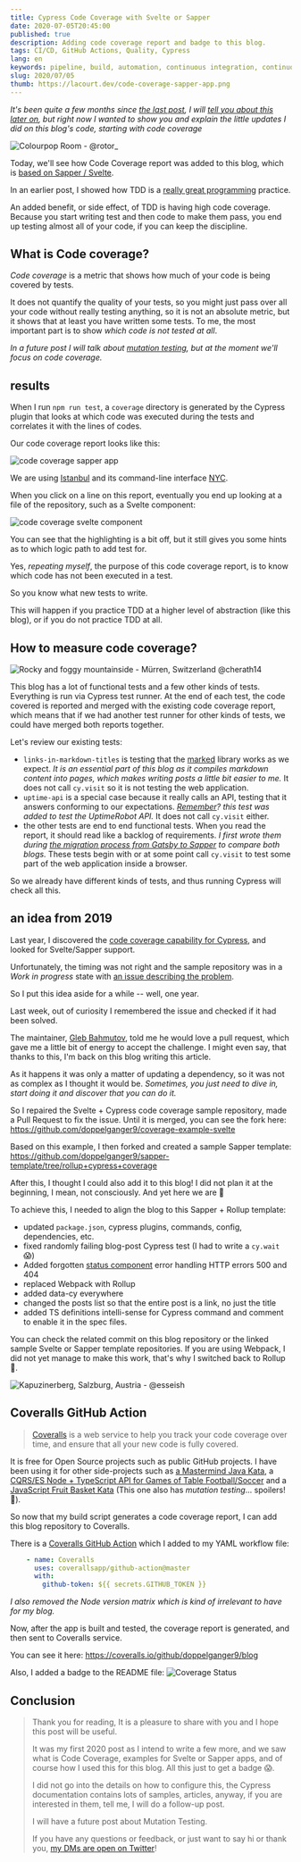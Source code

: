 ```yaml
---
title: Cypress Code Coverage with Svelte or Sapper
date: 2020-07-05T20:45:00
published: true
description: Adding code coverage report and badge to this blog.
tags: CI/CD, GitHub Actions, Quality, Cypress
lang: en
keywords: pipeline, build, automation, continuous integration, continuous deployment, github actions, github, netlify, git, ci/cd, github actions workflow, cypress, code coverage, coveralls
slug: 2020/07/05
thumb: https://lacourt.dev/code-coverage-sapper-app.png
---
```


_It's been quite a few months since [the last post](/2019/10/28), I will [tell you about this later on](/future/hiatus), but right now I wanted to show you and explain the little updates I did on this blog's code, starting with code coverage_

![Colourpop Room - @rotor_](https://source.unsplash.com/OMzZ_dt5ovg/640x554)

Today, we'll see how Code Coverage report was added to this blog, which is [based on Sapper / Svelte](/2019/06/12).

In an earlier post, I showed how TDD is a [really great programming](/2019/10/27) practice.

An added benefit, or side effect, of TDD is having high code coverage. Because you start writing test and then code to make them pass, you end up testing almost all of your code, if you can keep the discipline.

## What is Code coverage?

*Code coverage* is a metric that shows how much of your code is being covered by tests.

It does not quantify the quality of your tests, so you might just pass over all your code without really testing anything, so it is not an absolute metric, but it shows that at least you have written some tests. To me, the most important part is to show _which code is not tested at all_.

_In a future post I will talk about [mutation testing](/future/mutation-testing), but at the moment we'll focus on code coverage._

## results

When I run `npm run test`, a `coverage` directory is generated by the Cypress plugin that looks at which code was executed during the tests and correlates it with the lines of codes.

Our code coverage report looks like this:

![code coverage sapper app](code-coverage-sapper-app.png)

We are using [Istanbul](https://istanbul.js.org/) and its command-line interface [NYC](https://github.com/istanbuljs/nyc).

When you click on a line on this report, eventually you end up looking at a file of the repository, such as a Svelte component:

![code coverage svelte component](code-coverage-svelte.png)

You can see that the highlighting is a bit off, but it still gives you some hints as to which logic path to add test for.

Yes, _repeating myself_, the purpose of this code coverage report, is to know which code has not been executed in a test.

So you know what new tests to write.

This will happen if you practice TDD at a higher level of abstraction (like this blog), or if you do not practice TDD at all.

## How to measure code coverage?

![Rocky and foggy mountainside - Mürren, Switzerland @cherath14](https://source.unsplash.com/uTEl14s8t9Q/640x410) 

This blog has a lot of functional tests and a few other kinds of tests. 
Everything is run via Cypress test runner. At the end of each test, the code covered is reported and merged with the existing code coverage report, which means that if we had another test runner for other kinds of tests, we could have merged both reports together.

Let's review our existing tests:

- `links-in-markdown-titles` is testing that the [marked](https://github.com/markedjs/marked) library works as we expect. _It is an essential part of this blog as it compiles markdown content into pages, which makes writing posts a little bit easier to me._ It does not call `cy.visit` so it is not testing the web application.
- `uptime-api` is a special case because it really calls an API, testing that it answers conforming to our expectations. _[Remember](/2019/10/27/)? this test was added to test the UptimeRobot API._ It does not call `cy.visit` either.
- the other tests are end to end functional tests. When you read the report, it should read like a backlog of requirements. _I first wrote them during [the migration process from Gatsby to Sapper](2019/06/21) to compare both blogs._ These tests begin with or at some point call `cy.visit` to test some part of the web application inside a browser.

So we already have different kinds of tests, and thus running Cypress will check all this.

## an idea from 2019

Last year, I discovered the [code coverage capability for Cypress](https://docs.cypress.io/guides/tooling/code-coverage.html), and looked for Svelte/Sapper support.

Unfortunately, the timing was not right and the sample repository was in a _Work in progress_ state with [an issue describing the problem](https://github.com/bahmutov/coverage-example-svelte/issues/1).

So I put this idea aside for a while -- well, one year.

Last week, out of curiosity I remembered the issue and checked if it had been solved.

The maintainer, [Gleb Bahmutov](https://glebbahmutov.com/), told me he would love a pull request, which gave me a little bit of energy to accept the challenge. I might even say, that thanks to this, I'm back on this blog writing this article.

As it happens it was only a matter of updating a dependency, so it was not as complex as I thought it would be. _Sometimes, you just need to dive in, start doing it and discover that you can do it._

So I repaired the Svelte + Cypress code coverage sample repository, made a Pull Request to fix the issue. Until it is merged, you can see the fork here: https://github.com/doppelganger9/coverage-example-svelte

Based on this example, I then forked and created a sample Sapper template: https://github.com/doppelganger9/sapper-template/tree/rollup+cypress+coverage

After this, I thought I could also add it to this blog! I did not plan it at the beginning, I mean, not consciously. And yet here we are 🤣 

To achieve this, I needed to align the blog to this Sapper + Rollup template:
- updated `package.json`, cypress plugins, commands, config, dependencies, etc.
- fixed randomly failing blog-post Cypress test (I had to write a `cy.wait` 😱)
- Added forgotten [status component](/2019/10/27) error handling HTTP errors 500 and 404
- replaced Webpack with Rollup
- added data-cy everywhere
- changed the posts list so that the entire post is a link, no just the title
- added TS definitions intelli-sense for Cypress command and comment to enable it in the spec files.

You can check the related commit on this blog repository or the linked sample Svelte or Sapper template repositories. If you are using Webpack, I did not yet manage to make this work, that's why I switched back to Rollup 🤣.

![Kapuzinerberg, Salzburg, Austria - @esseish](https://source.unsplash.com/cdiIVIJkYc4/640x426)

## Coveralls GitHub Action

> [Coveralls](https://coveralls.io/) is a web service to help you track your code coverage over time, and ensure that all your new code is fully covered.

It is free for Open Source projects such as public GitHub projects. I have been using it for other side-projects such as [a Mastermind Java Kata](https://coveralls.io/github/doppelganger9/mastermind), a [CQRS/ES Node + TypeScript API for Games of Table Football/Soccer](https://coveralls.io/github/doppelganger9/babyfoot) and a [JavaScript Fruit Basket Kata](https://coveralls.io/github/doppelganger9/fruit-basket) (This one also has _mutation testing_... spoilers! 🤭).

So now that my build script generates a code coverage report, I can add this blog repository to Coveralls.

There is a [Coveralls GitHub Action](https://github.com/coverallsapp/github-action) which I added to my YAML workflow file:

```yml
    - name: Coveralls
      uses: coverallsapp/github-action@master
      with:
        github-token: ${{ secrets.GITHUB_TOKEN }}
```

_I also removed the Node version matrix which is kind of irrelevant to have for my blog._

Now, after the app is built and tested, the coverage report is generated, and then sent to Coveralls service.

You can see it here: https://coveralls.io/github/doppelganger9/blog

Also, I added a badge to the README file: ![Coverage Status](https://coveralls.io/repos/github/doppelganger9/blog/badge.svg?branch=feature/rollup-cypress-code-coverage)

## Conclusion

> Thank you for reading, It is a pleasure to share with you and I hope this post will be useful.
>
> It was my first 2020 post as I intend to write a few more, and we saw what is Code Coverage, examples for Svelte or Sapper apps, and of course how I used this for this blog. All this just to get a badge 😱.
>
> I did not go into the details on how to configure this, the Cypress documentation contains lots of samples, articles, anyway, if you are interested in them, tell me, I will do a follow-up post.
>
> I will have a future post about Mutation Testing.
>
> If you have any questions or feedback, or just want to say hi or thank you, [my DMs are open on Twitter](https://twitter.com/doppelganger9)!
